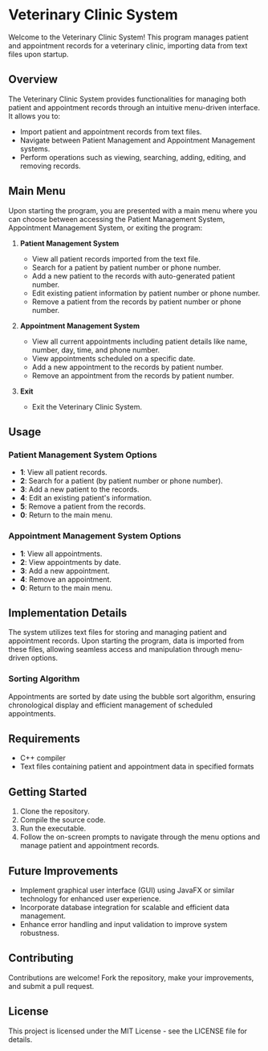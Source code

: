 # Veterinary Clinic System

Welcome to the Veterinary Clinic System! This program manages patient and appointment records for a veterinary clinic, importing data from text files upon startup.

## Overview

The Veterinary Clinic System provides functionalities for managing both patient and appointment records through an intuitive menu-driven interface. It allows you to:

- Import patient and appointment records from text files.
- Navigate between Patient Management and Appointment Management systems.
- Perform operations such as viewing, searching, adding, editing, and removing records.

## Main Menu

Upon starting the program, you are presented with a main menu where you can choose between accessing the Patient Management System, Appointment Management System, or exiting the program:

1. **Patient Management System**
   - View all patient records imported from the text file.
   - Search for a patient by patient number or phone number.
   - Add a new patient to the records with auto-generated patient number.
   - Edit existing patient information by patient number or phone number.
   - Remove a patient from the records by patient number or phone number.

2. **Appointment Management System**
   - View all current appointments including patient details like name, number, day, time, and phone number.
   - View appointments scheduled on a specific date.
   - Add a new appointment to the records by patient number.
   - Remove an appointment from the records by patient number.

0. **Exit**
   - Exit the Veterinary Clinic System.

## Usage

### Patient Management System Options

- **1**: View all patient records.
- **2**: Search for a patient (by patient number or phone number).
- **3**: Add a new patient to the records.
- **4**: Edit an existing patient's information.
- **5**: Remove a patient from the records.
- **0**: Return to the main menu.

### Appointment Management System Options

- **1**: View all appointments.
- **2**: View appointments by date.
- **3**: Add a new appointment.
- **4**: Remove an appointment.
- **0**: Return to the main menu.

## Implementation Details

The system utilizes text files for storing and managing patient and appointment records. Upon starting the program, data is imported from these files, allowing seamless access and manipulation through menu-driven options.

### Sorting Algorithm

Appointments are sorted by date using the bubble sort algorithm, ensuring chronological display and efficient management of scheduled appointments.

## Requirements

- C++ compiler
- Text files containing patient and appointment data in specified formats

## Getting Started

1. Clone the repository.
2. Compile the source code.
3. Run the executable.
4. Follow the on-screen prompts to navigate through the menu options and manage patient and appointment records.

## Future Improvements

- Implement graphical user interface (GUI) using JavaFX or similar technology for enhanced user experience.
- Incorporate database integration for scalable and efficient data management.
- Enhance error handling and input validation to improve system robustness.

## Contributing

Contributions are welcome! Fork the repository, make your improvements, and submit a pull request.

## License

This project is licensed under the MIT License - see the LICENSE file for details.
